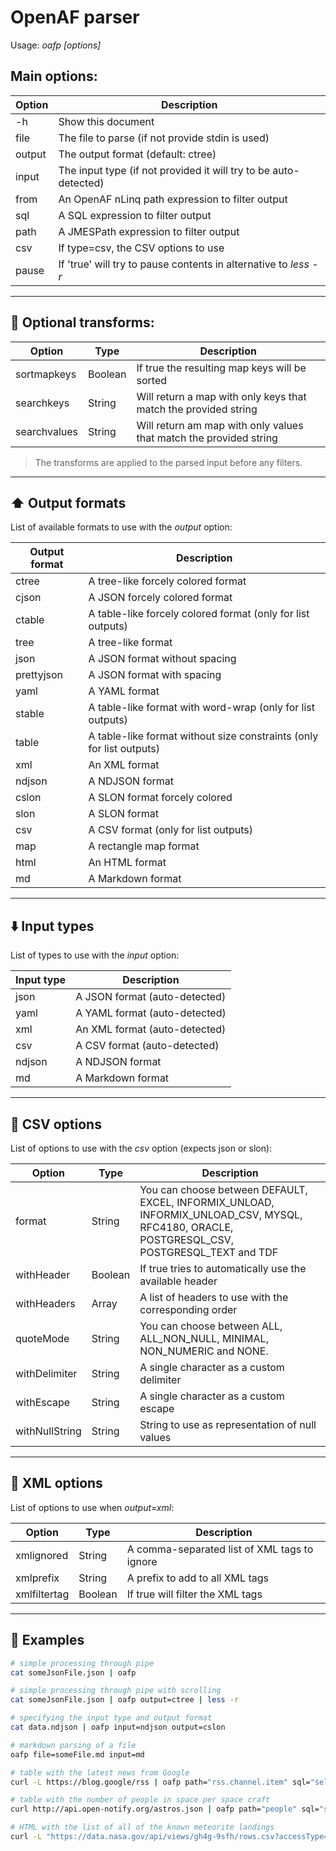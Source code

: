 # OpenAF parser
    
Usage: _oafp [options]_

## Main options:

| Option | Description | 
|--------|-------------|
| -h     | Show this document |
| file   | The file to parse (if not provide stdin is used) |
| output | The output format (default: ctree) |
| input  | The input type (if not provided it will try to be auto-detected) |
| from   | An OpenAF nLinq path expression to filter output |
| sql    | A SQL expression to filter output |
| path   | A JMESPath expression to filter output |
| csv    | If type=csv, the CSV options to use |
| pause  | If 'true' will try to pause contents in alternative to _less -r_ |

---

## 🚜 Optional transforms:

| Option | Type | Description |
|--------|------|-------------|
| sortmapkeys | Boolean | If true the resulting map keys will be sorted |
| searchkeys | String | Will return a map with only keys that match the provided string |
| searchvalues | String | Will return am map with only values that match the provided string |

> The transforms are applied to the parsed input before any filters.

---

## ⬆️  Output formats

List of available formats to use with the _output_ option:

| Output format | Description |
|--------|-------------|
| ctree  | A tree-like forcely colored format |
| cjson  | A JSON forcely colored format |
| ctable | A table-like forcely colored format (only for list outputs) |
| tree   | A tree-like format |
| json   | A JSON format without spacing |
| prettyjson | A JSON format with spacing |
| yaml   | A YAML format |
| stable | A table-like format with word-wrap (only for list outputs) |
| table  | A table-like format without size constraints (only for list outputs) |
| xml    | An XML format |
| ndjson | A NDJSON format |
| cslon  | A SLON format forcely colored |
| slon   | A SLON format |
| csv    | A CSV format (only for list outputs) |
| map    | A rectangle map format |
| html   | An HTML format |
| md     | A Markdown format |

---

## ⬇️  Input types

List of types to use with the _input_ option:

| Input type   | Description |
|--------|-------------|
| json   | A JSON format (auto-detected) |
| yaml   | A YAML format (auto-detected) |
| xml    | An XML format (auto-detected) |
| csv    | A CSV format (auto-detected) |
| ndjson | A NDJSON format |
| md     | A Markdown format |

---

## 🧾 CSV options

List of options to use with the _csv_ option (expects json or slon):

| Option | Type | Description |
|--------|------|-------------|
| format | String | You can choose between DEFAULT, EXCEL, INFORMIX_UNLOAD, INFORMIX_UNLOAD_CSV, MYSQL, RFC4180, ORACLE, POSTGRESQL_CSV, POSTGRESQL_TEXT and TDF |
| withHeader | Boolean | If true tries to automatically use the available header |
| withHeaders | Array | A list of headers to use with the corresponding order |
| quoteMode | String | You can choose between ALL, ALL_NON_NULL, MINIMAL, NON_NUMERIC and NONE. |
| withDelimiter | String | A single character as a custom delimiter  |
| withEscape | String | A single character as a custom escape |
| withNullString | String | String to use as representation of null values |

---

## 🧾 XML options

List of options to use when _output=xml_:

| Option | Type | Description |
|--------|------|-------------|
| xmlignored | String | A comma-separated list of XML tags to ignore |
| xmlprefix | String | A prefix to add to all XML tags |
| xmlfiltertag | Boolean | If true will filter the XML tags |

---

## 📝 Examples

```bash
# simple processing through pipe
cat someJsonFile.json | oafp

# simple processing through pipe with scrolling
cat someJsonFile.json | oafp output=ctree | less -r

# specifying the input type and output format
cat data.ndjson | oafp input=ndjson output=cslon
``````

```bash
# markdown parsing of a file
oafp file=someFile.md input=md

# table with the latest news from Google
curl -L https://blog.google/rss | oafp path="rss.channel.item" sql="select title, pubDate" output=ctable

# table with the number of people in space per space craft
curl http://api.open-notify.org/astros.json | oafp path="people" sql="select \"craft\", count(1) \"people\" group by \"craft\"" output=ctable

# HTML with the list of all of the known meteorite landings
curl -L "https://data.nasa.gov/api/views/gh4g-9sfh/rows.csv?accessType=DOWNLOAD" | oafp output=html
```